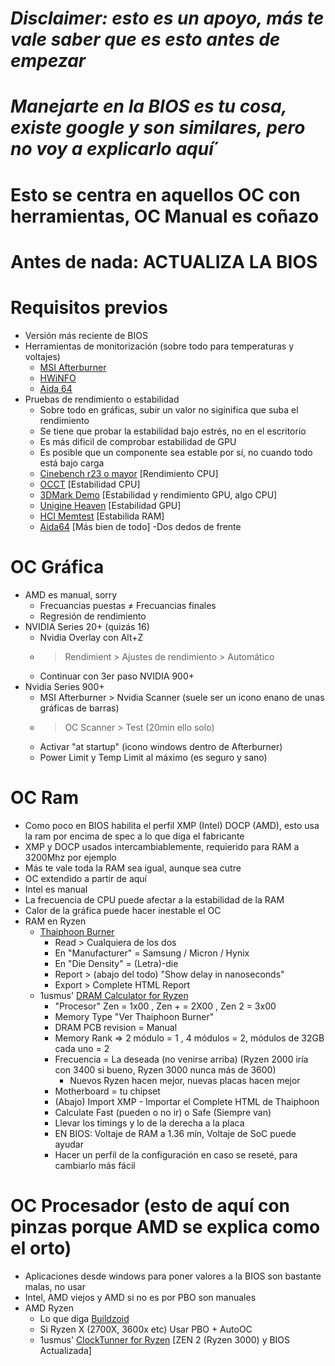 # *Disclaimer: esto es un apoyo, más te vale saber que es esto antes de empezar*
# *Manejarte en la BIOS es tu cosa, existe google y son similares, pero no voy a explicarlo aquí*´
# Esto se centra en aquellos OC con herramientas, OC Manual es coñazo
# Antes de nada: ACTUALIZA LA BIOS

# Requisitos previos
- Versión más reciente de BIOS
- Herramientas de monitorización (sobre todo para temperaturas y voltajes)
  - [MSI Afterburner](https://www.guru3d.com/files-details/msi-afterburner-beta-download.html)
  - [HWiNFO](https://www.guru3d.com/files-details/msi-afterburner-beta-download.html)
  - [Aida 64]()
- Pruebas de rendimiento o estabilidad
  - Sobre todo en gráficas, subir un valor no siginifica que suba el rendimiento
  - Se tiene que probar la estabilidad bajo estrés, no en el escritorio
  - Es más dificil de comprobar estabilidad de GPU
  - Es posible que un componente sea estable por sí, no cuando todo está bajo carga
  - [Cinebench r23 o mayor](https://www.maxon.net/en/cinebench) [Rendimiento CPU]
  - [OCCT](https://www.ocbase.com) [Estabilidad CPU]
  - [3DMark Demo](https://www.guru3d.com/files-details/3dmark-download.html) [Estabilidad y rendimiento GPU, algo CPU]
  - [Unigine Heaven](https://benchmark.unigine.com/heaven) [Estabilidad GPU]
  - [HCI Memtest](https://hcidesign.com/memtest/download.html) [Estabilida RAM]
  - [Aida64](https://www.aida64.com/downloads) [Más bien de todo]
-Dos dedos de frente

# OC Gráfica
- AMD es manual, sorry
  - Frecuancias puestas ≠ Frecuancias finales
  - Regresión de rendimiento
- NVIDIA Series 20+ (quizás 16)
  - Nvidia Overlay con Alt+Z
  - > Rendimient > Ajustes de rendimiento > Automático
  - Continuar con 3er paso NVIDIA 900+
- Nvidia Series 900+
  - MSI Afterburner > Nvidia Scanner (suele ser un icono enano de unas gráficas de barras)
  - > OC Scanner > Test (20min ello solo)
  - Activar "at startup" (icono windows dentro de Afterburner)
  - Power Limit y Temp Limit al máximo (es seguro y sano)

# OC Ram
- Como poco en BIOS habilita el perfil XMP (Intel) DOCP (AMD), esto usa la ram por encima de spec a lo que diga el fabricante
- XMP y DOCP usados intercambiablemente, requierido para RAM a 3200Mhz por ejemplo
- Más te vale toda la RAM sea igual, aunque sea cutre
- OC extendido a partir de aquí
- Intel es manual
- La frecuencia de CPU puede afectar a la estabilidad de la RAM
- Calor de la gráfica puede hacer inestable el OC
- RAM en Ryzen
  - [Thaiphoon Burner](http://www.softnology.biz/files.html)
    - Read > Cualquiera de los dos
    - En "Manufacturer" = Samsung / Micron / Hynix
    - En "Die Density" = (Letra)-die
    - Report > (abajo del todo) "Show delay in nanoseconds"
    - Export > Complete HTML Report
  - 1usmus' [DRAM Calculator for Ryzen](https://www.guru3d.com/files-details/download-ryzen-dram-calculator.html)
    - "Procesor" Zen = 1x00 , Zen + = 2X00 , Zen 2 = 3x00
    - Memory Type "Ver Thaiphoon Burner"
    - DRAM PCB revision = Manual
    - Memory Rank => 2 módulo = 1 , 4 módulos = 2, módulos de 32GB cada uno = 2
    - Frecuencia = La deseada (no venirse arriba) (Ryzen 2000 iría con 3400 si bueno, Ryzen 3000 nunca más de 3600)
      - Nuevos Ryzen hacen mejor, nuevas placas hacen mejor
    - Motherboard = tu chipset
    - (Abajo) Import XMP - Importar el Complete HTML de Thaiphoon
    - Calculate Fast (pueden o no ir) o Safe (Siempre van)
    - Llevar los timings y lo de la derecha a la placa
    - EN BIOS: Voltaje de RAM a 1.36 mín, Voltaje de SoC puede ayudar
    - Hacer un perfil de la configuración en caso se reseté, para cambiarlo más fácil


# OC Procesador (esto de aquí con pinzas porque AMD se explica como el orto)
- Aplicaciones desde windows para poner valores a la BIOS son bastante malas, no usar
- Intel, AMD viejos y AMD si no es por PBO son manuales
- AMD Ryzen
  - Lo que diga [Buildzoid](https://www.youtube.com/watch?v=G7Z7bJJcCNY)
  - Si Ryzen X (2700X, 3600x etc) Usar PBO + AutoOC
  - 1usmus' [ClockTunner for Ryzen](https://www.guru3d.com/articles_pages/clocktuner_for_ryzen_ctr_guide_download,3.html) [ZEN 2 (Ryzen 3000) y BIOS Actualizada]

